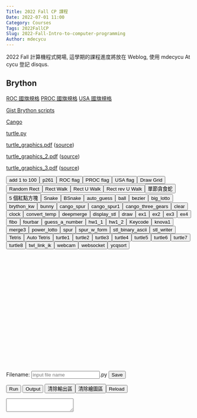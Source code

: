 ```yaml
---
Title: 2022 Fall CP 課程
Date: 2022-07-01 11:00
Category: Courses
Tags: 2022FallCP
Slug: 2022-Fall-Intro-to-computer-programming
Author: mdecycu
---
```


2022 Fall 計算機程式開場, 這學期的課程進度將放在 Weblog, 使用 mdecycu At cycu 登記 disqus.

<!-- PELICAN_END_SUMMARY -->

Brython
----

<p><a href="https://en.wikipedia.org/wiki/Flag_of_the_Republic_of_China#Construction_details">ROC 國旗規格</a> <a href="https://zh.wikipedia.org/wiki/%E4%B8%AD%E5%8D%8E%E4%BA%BA%E6%B0%91%E5%85%B1%E5%92%8C%E5%9B%BD%E5%9B%BD%E6%97%97#%E8%A7%84%E6%A0%BC">PROC 國旗規格</a> <a href="https://en.wikipedia.org/wiki/Flag_of_the_United_States#Specifications">USA 國旗規格</a></p>
<p><a href="https://gist.github.com/mdecourse/05930b1775b77293523b59b1bbb43e57">Gist Brython scripts</a></p>
<p><a href="https://www.arc.id.au/CanvasGraphics.html">Cango</a></p>
<p><a href="./../downloads/turtle.py.txt">turtle.py</a></p>
<p><a href="./../downloads/turtle_graphics.pdf">turtle_graphics.pdf</a> (<a href="https://www.cs.auckland.ac.nz/compsci111ssc/lectures/LectureSlides/L25_Python3.pdf">source</a>)</p>
<p><a href="./../downloads/turtle_graphics_2.pdf">turtle_graphics_2.pdf</a> (<a href="https://eecs.wsu.edu/~schneidj/PyBook/chap13.pdf">source</a>)</p>
<p><a href="./../downloads/turtle_graphics_3.pdf">turtle_graphics_3.pdf</a> (<a href="https://www.cs.utexas.edu/~byoung/summer-python-class/summer15-turtle-graphics.pdf">source</a>)</p>
<p>
<script src="./../cmsimde/static/brython.js">
</script>
<script src="./../cmsimde/static/brython_stdlib.js"></script>
</p>
<!-- for ggame -->
<p>
<script src="./../cmsimde/static/jquery-3.3.1.min.js"></script>
<script src="./../cmsimde/static/jquery-ui.1.12.1.min.js"></script>
<script src="./../cmsimde/static/pixi-3.0.5.min.js"></script>
<script src="./../cmsimde/static/buzz-1.2.1.js"></script>
<script src="./../cmsimde/static/bs.js"></script>
<script src="./../downloads/brython_modules.js"></script>
</p>
<!-- Cango 程式庫 -->
<p>
<script src="./../cmsimde/static/Cango-24v03-min.js"></script>
<script src="./../cmsimde/static/CangoAxes-6v01-min.js"></script>
<script src="./../cmsimde/static/gearUtils-09.js"></script>
<script src="./../cmsimde/static/SVGpathUtils-6v03-min.js"></script>
<script src="./../cmsimde/static/sylvester.js"></script>
<script src="./../cmsimde/static/PrairieDraw.js"></script>
</p>
<!-- for Konva 程式庫 -->
<p>
<script src="./../cmsimde/static/konva.min.js"></script>
<script>
window.onload=function(){
brython({debug:1, pythonpath:['./../cmsimde/static/','./../downloads/py/']});
}
</script>
</p>
<p><!-- 導入 FileSaver 與 filereader --></p>
<p>
<script src="./../cmsimde/static/ace/FileSaver.min.js" type="text/javascript"></script>
<script src="./../cmsimde/static/ace/filereader.js" type="text/javascript"></script>
</p>
<p><!-- 導入 ace --></p>
<p>
<script src="./../cmsimde/static/ace/ace.js" type="text/javascript"></script>
<script src="./../cmsimde/static/ace/ext-language_tools.js" type="text/javascript"></script>
<script src="./../cmsimde/static/ace/mode-python3.js" type="text/javascript"></script>
<script src="./../cmsimde/static/ace/snippets/python.js" type="text/javascript"></script>
</p>
<p><!-- 請注意, 這裡使用 Javascript 將 localStorage["py_src"] 中存在近端瀏覽器的程式碼, 由使用者決定存檔名稱--></p>
<p>
<script type="text/javascript">
function doSave(storage_id, filename){
    var blob = new Blob([localStorage[storage_id]], {type: "text/plain;charset=utf-8"});
    filename = document.getElementById(filename).value
    saveAs(blob, filename+".py");
}
</script>
</p>
<p><button id="add1to100">add 1 to 100</button><button id="p261">p261</button><button id="rocflag">ROC flag</button><button id="procflag">PROC flag</button><button id="usaflag">USA flag</button><button id="drawgrid">Draw Grid</button><button id="grid_rect">Random Rect</button><button id="rect_walk">Rect Walk</button><button id="rect_u_walk">Rect U Walk</button><button id="rect_rev_u_walk">Rect rev U Walk</button><button id="sgcr">單節貪食蛇</button><button id="cfrr">5 個紅點方塊</button><button id="snake">Snake</button><button id="bsnake">BSnake</button><button id="auto_guess">auto_guess</button><button id="ball">ball</button><button id="bezier">bezier</button><button id="big_lotto">big_lotto</button><button id="brython_kw">brython_kw</button><button id="bunny">bunny</button><button id="cango_spur">cango_spur</button><button id="cango_spur1">cango_spur1</button><button id="cango_three_gears">cango_three_gears</button><button id="clear">clear</button><button id="clock">clock</button><button id="convert_temp">convert_temp</button><button id="deepmerge">deepmerge</button><button id="display_stl">display_stl</button><button id="draw">draw</button><button id="ex1">ex1</button><button id="ex2">ex2</button><button id="ex3">ex3</button><button id="ex4">ex4</button><button id="fibo">fibo</button><button id="fourbar">fourbar</button><button id="guess_a_number">guess_a_number</button><button id="hw1_1">hw1_1</button><button id="hw1_2">hw1_2</button><button id="keycode">Keycode</button><button id="knova1">knova1</button><button id="merge3">merge3</button><button id="power_lotto">power_lotto</button><button id="spur">spur</button><button id="spur_w_form">spur_w_form</button><button id="stl_binary_ascii">stl_binary_ascii</button><button id="stl_writer">stl_writer</button><button id="tetris">Tetris</button><button id="auto_tetris">Auto Tetris</button><button id="turtle1">turtle1</button><button id="turtle2">turtle2</button><button id="turtle3">turtle3</button><button id="turtle4">turtle4</button><button id="turtle5">turtle5</button><button id="turtle6">turtle6</button><button id="turtle7">turtle7</button><button id="turtle8">turtle8</button><button id="twl_link_ik">twl_link_ik</button><button id="webcam">webcam</button><button id="websocket">websocket</button><button id="ycqsort">ycqsort</button></p>
<p><!-- ######################  editor1 開始 ###################### --></p>
<p><!-- 用來顯示程式碼的 editor 區域 --></p>
<div id="kw_editor1" style="width: 600px; height: 300px;"></div>
<p><!-- 以下的表單與按鈕與前面的 Javascript doSave 函式以及 FileSaver.min.js 互相配合 --></p>
<p><!-- 存擋表單開始 --></p>
<form><label>Filename: <input id="kw_filename" placeholder="input file name" type="text"/>.py</label> <input onclick="doSave('kw_py_src1', 'kw_filename1');" type="submit" value="Save"/></form>
<p><!-- 存擋表單結束 --></p>
<p></p>
<p><!-- 執行與清除按鈕開始 --></p>
<p><button id="kw_run1">Run</button> <button id="kw_show_console1">Output</button> <button id="kw_clear_console1">清除輸出區</button><button id="clear_bd1">清除繪圖區</button><button onclick="window.location.reload()">Reload</button></p>
<p><!-- 執行與清除按鈕結束 --></p>
<p></p>
<p><!-- 程式執行 ouput 區 --></p>
<div style="width: 100%; height: 100%;"><textarea autocomplete="off" id="kw_console1"></textarea></div>
<p><!-- Brython 程式執行的結果, 都以 brython_div 作為切入位置 --></p>
<p><!-- 這裡的畫布 id 為 brython_div --></p>
<div id="brython_div"></div>
<!-- graphics-column is for ggame -->
<div class="col-md-0" height="1" id="graphics-column" width="1"></div>
<p><!-- ######################  editor1 結束 ###################### --></p>
<p><!-- 以下可以開始利用 editor1 的設定編寫對應 Brython 程式 -->
<script type="text/python3">
from browser import document as doc
import ace

# 清除畫布
def clear_bd1(ev):
    # 注意這裡清除的畫布 id 為 brython_div
    bd = doc["brython_div"]
    bd.clear()
Ace1 = ace.Editor(editor_id="kw_editor1", console_id="kw_console1", container_id="kw__container1", storage_id="kw_py_src1" )
# 從 gist 取出程式碼後, 放入 editor 作為 default 程式
def run1():
    # 利用 get 取下 src 變數值
    try:
        url = doc.query["src"]
    except:
        url = "https://gist.githubusercontent.com/mdecourse/0229a8a017091476a79700b8a190f185/raw/c3a6deaf717f8f2739a4b1392a5ab10936e9693a/from_1_add_to_10_1.py"
    prog = open(url).read()

    # 將程式載入編輯區
    Ace1.editor.setValue(prog)
    Ace1.editor.scrollToRow(0)
    Ace1.editor.gotoLine(0)
    # 直接執行程式
    #ns = {'__name__':'__main__'}
    #exec(prog, ns)
    # 按下 run 按鈕
    Ace1.run()

# 執行程式, 顯示輸出結果與清除輸出結果及對應按鈕綁定
doc['kw_run1'].bind('click', Ace1.run)
doc['kw_show_console1'].bind('click', Ace1.show_console)
doc['kw_clear_console1'].bind('click', Ace1.clear_console)
doc['clear_bd1'].bind('click', clear_bd1)
# 呼叫函式執行
run1()
</script>
<!-- 以上為內建程式, 頁面可透過 ?src=gist_url 執行 --></p>
<p><!-- add 1 to 100 開始 -->
<script type="text/python3">
from browser import document as doc
import ace

# 清除畫布
def clear_bd1(ev):
    bd = doc["brython_div1"]
    bd.clear()

# 利用 ace 中的 Editor 建立 Ace 物件, 其中的輸入變數分別對應到頁面中的編輯區物件
Ace2 = ace.Editor(editor_id="kw_editor1", console_id="kw_console1", container_id="kw__container1", storage_id="kw_py_src1" )

class button2:
    def __init__(self, url):
        self.url = url

    # 記得加入 event 輸入變數
    def do(self,ev):
        Ace2.editor.setValue(open(self.url).read())
        Ace2.editor.scrollToRow(0)
        Ace2.editor.gotoLine(0)
        Ace2.run()

add1to100_url = "https://gist.githubusercontent.com/mdecourse/0229a8a017091476a79700b8a190f185/raw/c48e37714f055c3a0027cbfef59e442a6ef659b9/from_1_add_to_100_1.py"
add1to100 = button2(add1to100_url)
doc["add1to100"].bind('click', add1to100.do)
################################# p261 start 
p261_url = "https://gist.githubusercontent.com/mdecourse/2f56974a40da7a218dbaef376a5b4ca4/raw/980606effcd29635307d6474718cd4a7ef016747/p261.py"
p261 = button2(p261_url)
doc["p261"].bind('click', p261.do)
################################## p261 end
################################## rocflag start
rocflag_url = "https://gist.githubusercontent.com/mdecourse/2f56974a40da7a218dbaef376a5b4ca4/raw/03dd57e75b6b5be2b3d64c4fd15758e80cb9bf36/roc_flag.py"
rocflag = button2(rocflag_url)
doc["rocflag"].bind("click", rocflag.do)
################################## rocflag end
################################## procflag start
procflag_url = "https://gist.githubusercontent.com/mdecourse/2f56974a40da7a218dbaef376a5b4ca4/raw/03dd57e75b6b5be2b3d64c4fd15758e80cb9bf36/proc_flag.py"
procflag = button2(procflag_url)
doc["procflag"].bind("click", procflag.do)
################################## rocflag end
################################## drawgrid start
drawgrid_url = "https://gist.githubusercontent.com/mdecourse/2f56974a40da7a218dbaef376a5b4ca4/raw/070f424f2e9a99617009af216762163f66628e6d/draw_grid.py"
drawgrid = button2(drawgrid_url)
doc["drawgrid"].bind("click", drawgrid.do)
################################## drawgrid end
################################## grid_rect start
grid_rect_url = "https://gist.githubusercontent.com/mdecourse/2f56974a40da7a218dbaef376a5b4ca4/raw/f3683ed24646f63625b616e9cb8e61a9a08ae9be/draw_grid_random_rect.py"
grid_rect = button2(grid_rect_url)
doc["grid_rect"].bind("click", grid_rect.do)
################################## grid_rect end
################################## rect_walk start
rect_walk_url = "https://gist.githubusercontent.com/mdecourse/2f56974a40da7a218dbaef376a5b4ca4/raw/fdf9749488a59f00c2398aede8b6cbe8c0ed5d81/rect_walk.py"
rect_walk = button2(rect_walk_url)
doc["rect_walk"].bind("click", rect_walk.do)
################################## rect_walk end
################################## rect_walk start
rect_u_walk_url = "https://gist.githubusercontent.com/mdecourse/2f56974a40da7a218dbaef376a5b4ca4/raw/63645d3f5823fd22bdb02e840e46e551afee4087/rect_u_walk.py"
rect_u_walk = button2(rect_u_walk_url)
doc["rect_u_walk"].bind("click", rect_u_walk.do)
################################## rect_walk end
################################## rect_rev_u_walk start
rect_rev_u_walk_url = "https://gist.githubusercontent.com/mdecourse/2f56974a40da7a218dbaef376a5b4ca4/raw/165e7792091d4b91b9923592242bfaf28258a719/rect_rev_u_walk.py"
rect_rev_u_walk = button2(rect_rev_u_walk_url)
doc["rect_rev_u_walk"].bind("click", rect_rev_u_walk.do)
################################## rect_rev_u_walk end
################################## single green chasing red start
sgcr_url = "https://gist.githubusercontent.com/mdecourse/2f56974a40da7a218dbaef376a5b4ca4/raw/9f7c1cda3a51b061cde00d104054fb3ce19ffd1a/single_green_chasing_red.py"
sgcr = button2(sgcr_url)
doc["sgcr"].bind("click", sgcr.do)
################################## single green chasing red end
################################## chasing 5 red rect start
# execute only one time
#cfrr_url = "https://gist.githubusercontent.com/mdecourse/2f56974a40da7a218dbaef376a5b4ca4/raw/c43844d62a0bd7eb6617d5222ba93b5de033a63f/chasing_5_red_rect.py"
# continuously execution
cfrr_url = "https://gist.githubusercontent.com/mdecourse/2f56974a40da7a218dbaef376a5b4ca4/raw/7e0563617649a2532ed0fc903858e135cbcedcd0/chasing_5_red_rect.py"
cfrr = button2(cfrr_url)
doc["cfrr"].bind("click", cfrr.do)
################################## chasing 5 red rect end
################################## usaflag start
usaflag_url = "https://gist.githubusercontent.com/mdecourse/2f56974a40da7a218dbaef376a5b4ca4/raw/144b62fa07987d5ab6f369ae3661c645405e1872/usaflag.py"
usaflag = button2(usaflag_url)
doc["usaflag"].bind("click", usaflag.do)
################################## usaflag end
################################## snake start
snake_url = "https://gist.githubusercontent.com/mdecourse/d55158478f4f8fcbfedd455f8be8c7b6/raw/f29309745a98687ed5c41cf90d28ef25a1e48dd4/snake_brython_div.py"
snake = button2(snake_url)
doc["snake"].bind("click", snake.do)
################################## snake end
################################## bsnake start
bsnake_url = "https://gist.githubusercontent.com/mdecourse/2a8f213b6858a40481d17556c8a2fe86/raw/0a4a824493865dc7cf56977d03c9438d002b4268/kmlo_snakey.py"
bsnake = button2(bsnake_url)
doc["bsnake"].bind("click", bsnake.do)
################################## bsnake end
################################## auto_guess start
auto_guess_url = "https://gist.githubusercontent.com/mdecourse/05930b1775b77293523b59b1bbb43e57/raw/cb022783696ed8f2e8050f1427a05e652d5fa686/auto_guess.py"
auto_guess = button2(auto_guess_url)
doc["auto_guess"].bind("click", auto_guess.do)
################################## auto_guess end
################################## ball start
ball_url = "https://gist.githubusercontent.com/mdecourse/05930b1775b77293523b59b1bbb43e57/raw/cb022783696ed8f2e8050f1427a05e652d5fa686/ball.py"
ball = button2(ball_url)
doc["ball"].bind("click", ball.do)
################################## ball end
################################## bezier start
bezier_url = "https://gist.githubusercontent.com/mdecourse/05930b1775b77293523b59b1bbb43e57/raw/79794cbd97d0846e2c9df14d54118d5e00a97a22/bezier.py"
bezier = button2(bezier_url)
doc["bezier"].bind("click", bezier.do)
################################## bezier end
################################## big_lotto start
big_lotto_url = "https://gist.githubusercontent.com/mdecourse/05930b1775b77293523b59b1bbb43e57/raw/cb022783696ed8f2e8050f1427a05e652d5fa686/big_lotto.py"
big_lotto = button2(big_lotto_url)
doc["big_lotto"].bind("click", big_lotto.do)
################################## big_lotto end
################################## brython_kw start
brython_kw_url = "https://gist.githubusercontent.com/mdecourse/05930b1775b77293523b59b1bbb43e57/raw/cb022783696ed8f2e8050f1427a05e652d5fa686/brython_kw.py"
brython_kw = button2(brython_kw_url)
doc["brython_kw"].bind("click", brython_kw.do)
################################## brython_kw end
################################## bunny start
bunny_url = "https://gist.githubusercontent.com/mdecourse/05930b1775b77293523b59b1bbb43e57/raw/cb022783696ed8f2e8050f1427a05e652d5fa686/bunny.py"
bunny = button2(bunny_url)
doc["bunny"].bind("click", bunny.do)
################################## bunny end
################################## cango_spur start
cango_spur_url = "https://gist.githubusercontent.com/mdecourse/05930b1775b77293523b59b1bbb43e57/raw/cb022783696ed8f2e8050f1427a05e652d5fa686/cango_spur.py"
cango_spur = button2(cango_spur_url)
doc["cango_spur"].bind("click", cango_spur.do)
################################## cango_spur end
################################## cango_spur1 start
cango_spur1_url = "https://gist.githubusercontent.com/mdecourse/05930b1775b77293523b59b1bbb43e57/raw/cb022783696ed8f2e8050f1427a05e652d5fa686/cango_spur1.py"
cango_spur1 = button2(cango_spur1_url)
doc["cango_spur1"].bind("click", cango_spur1.do)
################################## cango_spur1 end
################################## cango_three_gears start
cango_three_gears_url = "https://gist.githubusercontent.com/mdecourse/05930b1775b77293523b59b1bbb43e57/raw/cb022783696ed8f2e8050f1427a05e652d5fa686/cango_three_gears.py"
cango_three_gears = button2(cango_three_gears_url)
doc["cango_three_gears"].bind("click", cango_three_gears.do)
################################## cango_three_gears end
################################## clear start
clear_url = "https://gist.githubusercontent.com/mdecourse/05930b1775b77293523b59b1bbb43e57/raw/cb022783696ed8f2e8050f1427a05e652d5fa686/clear.py"
clear = button2(clear_url)
doc["clear"].bind("click", clear.do)
################################## clear end
################################## clock start
clock_url = "https://gist.githubusercontent.com/mdecourse/05930b1775b77293523b59b1bbb43e57/raw/cb022783696ed8f2e8050f1427a05e652d5fa686/clock.py"
clock = button2(clock_url)
doc["clock"].bind("click", clock.do)
################################## clock end
################################## convert_temp start
convert_temp_url = "https://gist.githubusercontent.com/mdecourse/05930b1775b77293523b59b1bbb43e57/raw/cb022783696ed8f2e8050f1427a05e652d5fa686/convert_temp.py"
convert_temp = button2(convert_temp_url)
doc["convert_temp"].bind("click", convert_temp.do)
################################## convert_temp end
################################## display_stl start
display_stl_url = "https://gist.githubusercontent.com/mdecourse/05930b1775b77293523b59b1bbb43e57/raw/cb022783696ed8f2e8050f1427a05e652d5fa686/display_stl.py"
display_stl = button2(display_stl_url)
doc["display_stl"].bind("click", display_stl.do)
################################## display_stl end
################################## draw start
draw_url = "https://gist.githubusercontent.com/mdecourse/05930b1775b77293523b59b1bbb43e57/raw/cb022783696ed8f2e8050f1427a05e652d5fa686/draw.py"
draw = button2(draw_url)
doc["draw"].bind("click", draw.do)
################################## draw end
################################## ex1 start
ex1_url = "https://gist.githubusercontent.com/mdecourse/05930b1775b77293523b59b1bbb43e57/raw/cb022783696ed8f2e8050f1427a05e652d5fa686/ex1.py"
ex1 = button2(ex1_url)
doc["ex1"].bind("click", ex1.do)
################################## ex1 end
################################## ex2 start
ex2_url = "https://gist.githubusercontent.com/mdecourse/05930b1775b77293523b59b1bbb43e57/raw/cb022783696ed8f2e8050f1427a05e652d5fa686/ex2.py"
ex2 = button2(ex2_url)
doc["ex2"].bind("click", ex2.do)
################################## ex2 end
################################## ex3 start
ex3_url = "https://gist.githubusercontent.com/mdecourse/05930b1775b77293523b59b1bbb43e57/raw/cb022783696ed8f2e8050f1427a05e652d5fa686/ex3.py"
ex3 = button2(ex3_url)
doc["ex3"].bind("click", ex3.do)
################################## ex3 end
################################## ex4 start
ex4_url = "https://gist.githubusercontent.com/mdecourse/05930b1775b77293523b59b1bbb43e57/raw/cb022783696ed8f2e8050f1427a05e652d5fa686/ex4.py"
ex4 = button2(ex4_url)
doc["ex4"].bind("click", ex4.do)
################################## ex4 end
################################## fourbar start
fourbar_url = "https://gist.githubusercontent.com/mdecourse/05930b1775b77293523b59b1bbb43e57/raw/fa232853da824f6dd5ae1f61a96543e6106c04b5/fourbar.py"
fourbar = button2(fourbar_url)
doc["fourbar"].bind("click", fourbar.do)
################################## fourbar end
################################## guess_a_number start
guess_a_number_url = "https://gist.githubusercontent.com/mdecourse/05930b1775b77293523b59b1bbb43e57/raw/cb022783696ed8f2e8050f1427a05e652d5fa686/guess_a_number.py"
guess_a_number = button2(guess_a_number_url)
doc["guess_a_number"].bind("click", guess_a_number.do)
################################## guess_a_number end
################################## hw1_1 start
hw1_1_url = "https://gist.githubusercontent.com/mdecourse/05930b1775b77293523b59b1bbb43e57/raw/cb022783696ed8f2e8050f1427a05e652d5fa686/hw1-1.py"
hw1_1 = button2(hw1_1_url)
doc["hw1_1"].bind("click", hw1_1.do)
################################## hw1_1 end
################################## hw1_2 start
hw1_2_url = "https://gist.githubusercontent.com/mdecourse/05930b1775b77293523b59b1bbb43e57/raw/cb022783696ed8f2e8050f1427a05e652d5fa686/hw1-2.py"
hw1_2 = button2(hw1_2_url)
doc["hw1_2"].bind("click", hw1_2.do)
################################## hw1-2 end
################################## knova1 start
knova1_url = "https://gist.githubusercontent.com/mdecourse/05930b1775b77293523b59b1bbb43e57/raw/cb022783696ed8f2e8050f1427a05e652d5fa686/konva1.py"
knova1 = button2(knova1_url)
doc["knova1"].bind("click", knova1.do)
################################## knova1 end
################################## power_lotto start
power_lotto_url = "https://gist.githubusercontent.com/mdecourse/05930b1775b77293523b59b1bbb43e57/raw/cb022783696ed8f2e8050f1427a05e652d5fa686/power_lotto.py"
power_lotto = button2(power_lotto_url)
doc["power_lotto"].bind("click", power_lotto.do)
################################## power_lotto end
################################## spur start
spur_url = "https://gist.githubusercontent.com/mdecourse/05930b1775b77293523b59b1bbb43e57/raw/e6d0cc9302f7b43bd36321d69c2433bec2cbcfd4/spur.py"
spur = button2(spur_url)
doc["spur"].bind("click", spur.do)
################################## spur end
################################## spur_w_form start
spur_w_form_url = "https://gist.githubusercontent.com/mdecourse/05930b1775b77293523b59b1bbb43e57/raw/e6d0cc9302f7b43bd36321d69c2433bec2cbcfd4/spur_w_form.py"
spur_w_form = button2(spur_w_form_url)
doc["spur_w_form"].bind("click", spur_w_form.do)
################################## spur_w_form end
################################## stl_binary_ascii start
stl_binary_ascii_url = "https://gist.githubusercontent.com/mdecourse/05930b1775b77293523b59b1bbb43e57/raw/cb022783696ed8f2e8050f1427a05e652d5fa686/stl_binary_ascii.py"
stl_binary_ascii = button2(stl_binary_ascii_url)
doc["stl_binary_ascii"].bind("click", stl_binary_ascii.do)
################################## stl_binary_ascii end
################################## stl_writer start
stl_writer_url = "https://gist.githubusercontent.com/mdecourse/05930b1775b77293523b59b1bbb43e57/raw/cb022783696ed8f2e8050f1427a05e652d5fa686/stl_writer.py"
stl_writer = button2(stl_writer_url)
doc["stl_writer"].bind("click", stl_writer.do)
################################## stl_writer end
################################## turtle1 start
turtle1_url = "https://gist.githubusercontent.com/mdecourse/05930b1775b77293523b59b1bbb43e57/raw/cb022783696ed8f2e8050f1427a05e652d5fa686/turtle1.py"
turtle1 = button2(turtle1_url)
doc["turtle1"].bind("click", turtle1.do)
################################## turtle1 end
################################## turtle2 start
turtle2_url = "https://gist.githubusercontent.com/mdecourse/05930b1775b77293523b59b1bbb43e57/raw/cb022783696ed8f2e8050f1427a05e652d5fa686/turtle2.py"
turtle2 = button2(turtle2_url)
doc["turtle2"].bind("click", turtle2.do)
################################## turtle2 end
################################## turtle3 start
turtle3_url = "https://gist.githubusercontent.com/mdecourse/05930b1775b77293523b59b1bbb43e57/raw/cb022783696ed8f2e8050f1427a05e652d5fa686/turtle3.py"
turtle3 = button2(turtle3_url)
doc["turtle3"].bind("click", turtle3.do)
################################## turtle3 end
################################## turtle4 start
turtle4_url = "https://gist.githubusercontent.com/mdecourse/05930b1775b77293523b59b1bbb43e57/raw/cb022783696ed8f2e8050f1427a05e652d5fa686/turtle4.py"
turtle4 = button2(turtle4_url)
doc["turtle4"].bind("click", turtle4.do)
################################## turtle4 end
################################## turtle5 start
turtle5_url = "https://gist.githubusercontent.com/mdecourse/05930b1775b77293523b59b1bbb43e57/raw/cb022783696ed8f2e8050f1427a05e652d5fa686/turtle5.py"
turtle5 = button2(turtle5_url)
doc["turtle5"].bind("click", turtle5.do)
################################## turtle5 end
################################## turtle6 start
turtle6_url = "https://gist.githubusercontent.com/mdecourse/05930b1775b77293523b59b1bbb43e57/raw/cb022783696ed8f2e8050f1427a05e652d5fa686/turtle6.py"
turtle6 = button2(turtle6_url)
doc["turtle6"].bind("click", turtle6.do)
################################## turtle6 end
################################## turtle7 start
turtle7_url = "https://gist.githubusercontent.com/mdecourse/05930b1775b77293523b59b1bbb43e57/raw/cb022783696ed8f2e8050f1427a05e652d5fa686/turtle7.py"
turtle7 = button2(turtle7_url)
doc["turtle7"].bind("click", turtle7.do)
################################## turtle7 end
################################## turtle8 start
turtle8_url = "https://gist.githubusercontent.com/mdecourse/05930b1775b77293523b59b1bbb43e57/raw/cb022783696ed8f2e8050f1427a05e652d5fa686/turtle8.py"
turtle8 = button2(turtle8_url)
doc["turtle8"].bind("click", turtle8.do)
################################## turtle8 end
################################## twl_link_ik start
twl_link_ik_url = "https://gist.githubusercontent.com/mdecourse/05930b1775b77293523b59b1bbb43e57/raw/cb022783696ed8f2e8050f1427a05e652d5fa686/twl_link_ik.py"
twl_link_ik = button2(twl_link_ik_url)
doc["twl_link_ik"].bind("click", twl_link_ik.do)
################################## twl_link_ik end
################################## webcam start
webcam_url = "https://gist.githubusercontent.com/mdecourse/05930b1775b77293523b59b1bbb43e57/raw/cb022783696ed8f2e8050f1427a05e652d5fa686/webcam.py"
webcam = button2(webcam_url)
doc["webcam"].bind("click", webcam.do)
################################## webcam end
################################## ycqsort start
ycqsort_url = "https://gist.githubusercontent.com/mdecourse/05930b1775b77293523b59b1bbb43e57/raw/cb022783696ed8f2e8050f1427a05e652d5fa686/ycqsort.py"
ycqsort = button2(ycqsort_url)
doc["ycqsort"].bind("click", ycqsort.do)
################################## ycqsort end
################################## fibo start
fibo_url = "https://gist.githubusercontent.com/mdecourse/05930b1775b77293523b59b1bbb43e57/raw/fa232853da824f6dd5ae1f61a96543e6106c04b5/fibo_ex.py"
fibo = button2(fibo_url)
doc["fibo"].bind("click", fibo.do)
################################## fibo end
################################## deepmerge start
deepmerge_url = "https://gist.githubusercontent.com/mdecourse/05930b1775b77293523b59b1bbb43e57/raw/e89e0f978a015bf9361270a389a5b84e6244ed5b/deepmerge.py"
deepmerge = button2(deepmerge_url)
doc["deepmerge"].bind("click", deepmerge.do)
################################## deepmerge end
################################## merge3 start
merge3_url = "https://gist.githubusercontent.com/mdecourse/05930b1775b77293523b59b1bbb43e57/raw/8a7452a451e57e4de720f22fc2fc8abd6aac0bc8/merge3.py"
merge3 = button2(merge3_url)
doc["merge3"].bind("click", merge3.do)
################################## merge3 end
################################## websocket start
websocket_url = "https://gist.githubusercontent.com/mdecourse/05930b1775b77293523b59b1bbb43e57/raw/86dda666271974d6c520086700db14a2124f0ae8/websocket.py"
websocket = button2(websocket_url)
doc["websocket"].bind("click", websocket.do)
################################## websocket end
################################## keycode start
keycode_url = "https://gist.githubusercontent.com/mdecourse/05930b1775b77293523b59b1bbb43e57/raw/ba159101705aaf8ba182a442b455425a48a85610/keycode.py"
keycode = button2(keycode_url)
doc["keycode"].bind("click", keycode.do)
################################## keycode end
################################## tetris start
tetris_url = "https://gist.githubusercontent.com/mdecourse/05930b1775b77293523b59b1bbb43e57/raw/738223b424c3f5f12961070aa8a75185177420b6/pygame_to_brython_tetris.py"
tetris = button2(tetris_url)
doc["tetris"].bind("click", tetris.do)
################################## tetris end
################################## auto tetris start
auto_tetris_url = "https://gist.githubusercontent.com/mdecourse/05930b1775b77293523b59b1bbb43e57/raw/45740f32e5c3ee292a88df8a47f46e60039b77f9/pygame_to_brython_tetris_ai.py"
auto_tetris = button2(auto_tetris_url)
doc["auto_tetris"].bind("click", auto_tetris.do)
################################## auto tetris end
</script>
</p>




